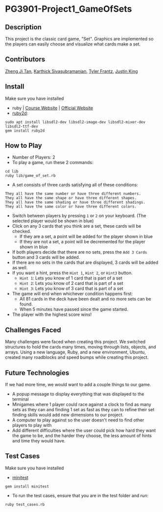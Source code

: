 # PG3901-Project1_GameOfSets

## Description

This project is the classic card game, "Set". Graphics are implemented so the players can easily choose and visualize what cards make a set. 

## Contributors
[Zheng Ji Tan](https://github.com/Just-ZJ), [Karthick Sivasubramanian](https://github.com/ksiva14), [Tyler Frantz](https://github.com/tylerfrantz), [Justin King](https://github.com/jking3019)

## Install
Make sure you have installed
- ruby | [Course Website](http://web.cse.ohio-state.edu/~giles.25/3901/resources/vm-install.html) | [Official Website](https://www.ruby-lang.org/en/documentation/installation/)
- [ruby2d](https://www.ruby2d.com/learn/get-started/):
```
sudo apt install libsdl2-dev libsdl2-image-dev libsdl2-mixer-dev libsdl2-ttf-dev
gem install ruby2d
```

## How to Play
  *  Number of Players: 2
  *  To play a game, run these 2 commands:

    cd lib
    ruby lib/game_of_set.rb
   *  A set consists of three cards satisfying all of these conditions:

    They all have the same number or have three different numbers.
    They all have the same shape or have three different shapes.
    They all have the same shading or have three different shadings.
    They all have the same color or have three different colors.
 *  Switch between players by pressing `1` or `2` on your keyboard. (The selected player would be shown in blue)
 *  Click on any 3 cards that you think are a set, these cards will be checked.
    - If they are a set, a point will be added for the player shown in blue
    - If they are not a set, a point will be decremented for the player shown in blue
  *  If both players decide that there are no sets, press the `Add 3 Cards` button  and 3 cards will be added.
  *  If there are no sets in the cards that are displayed, 3 cards will be added as well.
  *  If you want a hint, press the `Hint 1`, `Hint 2`, or `Hint3` button.
     - `Hint 1`: Lets you know of 1 card that is part of a set
     - `Hint 2`: Lets you know of 2 card that is part of a set
     - `Hint 3`: Lets you know of 3 card that is part of a set
  *  The game will end when whichever condition happens first:
     - All 81 cards in the deck have been dealt and no more sets can be found.
     - When 5 minutes have passed since the game started.
  *  The player with the highest score wins!

## Challenges Faced
Many challenges were faced when creating this project. We switched structures to hold the cards many times, moving through lists, objects, and arrays. Using a new language, Ruby, and a new environment, Ubuntu, created many roadblocks and speed bumps while creating this project. 

## Future Technologies
If we had more time, we would want to add a couple things to our game. 
 * A popup message to display everything that was displayed to the terminal
 * Minigames where 1 player could race against a clock to find as many sets as they can and finding 1 set as fast as they can to refine their set finding skills would add new dimensions to our project. 
 * A computer to play against so the user doesn't need to find other players to play with
 * Add different difficulties where the user could pick how hard they want the game to be, and the harder they choose, the less amount of hints and time they would have. 



## Test Cases
Make sure you have installed
- [minitest](https://docs.ruby-lang.org/en/2.0.0/MiniTest.html#module-MiniTest-label-INSTALL-3A)
```
gem install minitest
```
  *  To run the test cases, ensure that you are in the test folder and run:

    ruby test_cases.rb 






